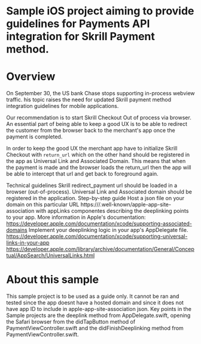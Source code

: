 # Sample iOS project aiming to provide guidelines for Payments API integration for Skrill Payment method.

# Overview
On September 30, the US bank Chase stops supporting in-process webview traffic. his topic raises the need for updated Skrill payment method integration guidelines for mobile applications.

Our recommendation is to start Skrill Checkout Out of process via browser. An essential part of being able to keep a good UX is to be able to redirect the customer from the browser back to the merchant's app once the payment is completed.

In order to keep the good UX the merchant app have to initialize Skrill Checkout with ``return_url`` which on the other hand should be registered in the app as Universal Link and Associated Domain. This means that when the payment is made and the browser loads the return_url then the app will be able to intercept that url and get back to foreground again.

Technical guidelines
Skrill redirect_payment url should be loaded in a browser (out-of-process).
Universal Link and Associated domain should be registered in the application. Step-by-step guide
Host a json file on your domain on this particular URL 
https://<fully qualified domain>/.well-known/apple-app-site-association
with appLinks componentes describing the deeplinking points to your app.
More information in Apple's documentation: https://developer.apple.com/documentation/xcode/supporting-associated-domains
Implement your deeplinking logic in your app's AppDelegate file. https://developer.apple.com/documentation/xcode/supporting-universal-links-in-your-app https://developer.apple.com/library/archive/documentation/General/Conceptual/AppSearch/UniversalLinks.html
  
# About this sample
This sample project is to be used as a guide only. It cannot be ran and tested since the app doesnt have a hosted domain and since it does not have app ID to include in apple-app-site-association json. 
  Key points in the Sample projects are the deeplink method from AppDelegate.swift, opening the Safari browser from the didTapButton method of PaymentViewController.swift and the didFinishDeeplinking method from PaymentViewController.swift.
